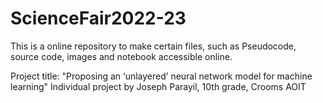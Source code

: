 # ScienceFair2022-23
This is a online repository to make certain files, such as Pseudocode, source code, images and notebook accessible online.

Project title: "Proposing an ‘unlayered’ neural network model for machine learning"
Individual project by Joseph Parayil, 10th grade, Crooms AOIT
